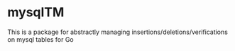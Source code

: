 # mysqlTM
This is a package for abstractly managing insertions/deletions/verifications on mysql tables for Go
